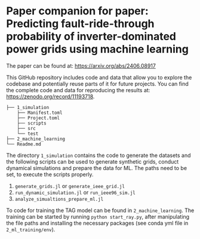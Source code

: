 # Paper companion for paper: Predicting fault-ride-through probability of inverter-dominated power grids using machine learning
The paper can be found at: https://arxiv.org/abs/2406.08917

This GitHub repository includes code and data that allow you to explore the codebase and potentially reuse parts of it for future projects. You can find the complete code and data for reproducing the results at: https://zenodo.org/record/11193718.

```
├── 1_simulation 
    ├── Manifest.toml
    ├── Project.toml
    ├── scripts
    ├── src
    └── test
├── 2_machine_learning
└── Readme.md
```

The directory ```1_simulation``` contains the code to generate the datasets and the following scripts can be used to generate synthetic grids, conduct dynamical simulations and prepare the data for ML.
The paths need to be set, to execute the scripts properly.

1. ```generate_grids.jl``` or ```generate_ieee_grid.jl```
2. ```run_dynamic_simulation.jl``` or ```run_ieee96_sim.jl```
3. ```analyze_simualtions_prepare_ml.jl```

To code for training the TAG model can be found in ```2_machine_learning```. The training can be started by running ```python start_ray.py```, after manipulating the file paths and installing the necessary packages (see conda yml file in ```2_ml_training/env```). 
